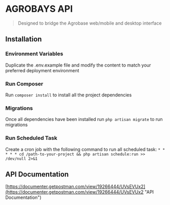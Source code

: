 # AGROBAYS API

> Designed to bridge the Agrobase web/mobile and desktop interface

## Installation

### Environment Variables

Duplicate the .env.example file and modify the content to match your preferred deployment environment

### Run Composer

Run `composer install` to install all the project dependencies

### Migrations

Once all dependencies have been installed run `php artisan migrate` to run migrations

### Run Scheduled Task

Create a cron job with the following command to run all scheduled task: `* * * * * cd /path-to-your-project && php artisan schedule:run >> /dev/null 2>&1`

## API Documentation

[https://documenter.getpostman.com/view/19266444/UVsEVUx2](https://documenter.getpostman.com/view/19266444/UVsEVUx2 "API Documentation")
